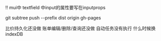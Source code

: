 
!! mui中 textfield 中input的属性要写在inputprops

git subtree push --prefix dist origin gh-pages


比价持久化还没做
账单编辑/删除/查询还没做
自动任务没有执行
什么时候换indexDB